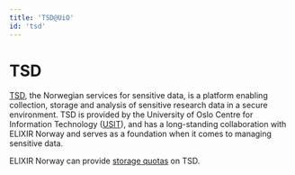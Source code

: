 ```yaml
---
title: 'TSD@UiO'
id: 'tsd'
---
```

# TSD
[TSD](https://www.uio.no/english/services/it/research/sensitive-data/index.html), the Norwegian services for sensitive data, is a platform enabling collection, storage and analysis of sensitive research data in a secure environment. TSD is provided by the University of Oslo Centre for Information Technology ([USIT](https://www.usit.uio.no)), and has a long-standing collaboration with ELIXIR Norway and serves as a foundation when it comes to managing sensitive data. 

ELIXIR Norway can provide [storage quotas](#data-storage) on TSD.
